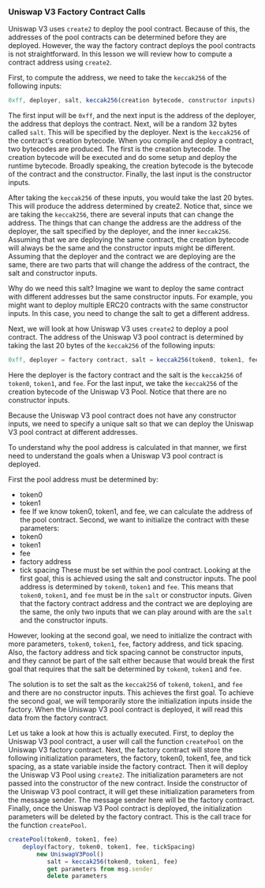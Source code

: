 ### Uniswap V3 Factory Contract Calls

Uniswap V3 uses `create2` to deploy the pool contract. Because of this, the addresses of the pool contracts can be determined before they are deployed. However, the way the factory contract deploys the pool contracts is not straightforward. In this lesson we will review how to compute a contract address using `create2`.

First, to compute the address, we need to take the `keccak256` of the following inputs:
```javascript
0xff, deployer, salt, keccak256(creation bytecode, constructor inputs)
```
The first input will be `0xff`, and the next input is the address of the deployer, the address that deploys the contract. Next, will be a random 32 bytes called `salt`. This will be specified by the deployer. Next is the `keccak256` of the contract's creation bytecode. When you compile and deploy a contract, two bytecodes are produced. The first is the creation bytecode. The creation bytecode will be executed and do some setup and deploy the runtime bytecode. Broadly speaking, the creation bytecode is the bytecode of the contract and the constructor. Finally, the last input is the constructor inputs.

After taking the `keccak256` of these inputs, you would take the last 20 bytes. This will produce the address determined by create2.  Notice that, since we are taking the `keccak256`, there are several inputs that can change the address. The things that can change the address are the address of the deployer, the salt specified by the deployer, and the inner `keccak256`. Assuming that we are deploying the same contract, the creation bytecode will always be the same and the constructor inputs might be different.  Assuming that the deployer and the contract we are deploying are the same, there are two parts that will change the address of the contract, the salt and constructor inputs.

Why do we need this salt? Imagine we want to deploy the same contract with different addresses but the same constructor inputs. For example, you might want to deploy multiple ERC20 contracts with the same constructor inputs. In this case, you need to change the salt to get a different address. 

Next, we will look at how Uniswap V3 uses `create2` to deploy a pool contract. The address of the Uniswap V3 pool contract is determined by taking the last 20 bytes of the `keccak256` of the following inputs:
```javascript
0xff, deployer = factory contract, salt = keccak256(token0, token1, fee), keccak256(creation bytecode)
```
Here the deployer is the factory contract and the salt is the `keccak256` of `token0`, `token1`, and `fee`. For the last input, we take the `keccak256` of the creation bytecode of the Uniswap V3 Pool. Notice that there are no constructor inputs.  

Because the Uniswap V3 pool contract does not have any constructor inputs, we need to specify a unique salt so that we can deploy the Uniswap V3 pool contract at different addresses.

To understand why the pool address is calculated in that manner, we first need to understand the goals when a Uniswap V3 pool contract is deployed.

First the pool address must be determined by:
-   token0
-   token1
-   fee
If we know token0, token1, and fee, we can calculate the address of the pool contract. Second, we want to initialize the contract with these parameters:
-   token0
-   token1
-   fee
-   factory address
-   tick spacing
These must be set within the pool contract.
Looking at the first goal, this is achieved using the salt and constructor inputs. The pool address is determined by `token0`, `token1` and `fee`. This means that `token0`, `token1`, and `fee` must be in the `salt` or constructor inputs. Given that the factory contract address and the contract we are deploying are the same, the only two inputs that we can play around with are the `salt` and the constructor inputs.

However, looking at the second goal, we need to initialize the contract with more parameters, `token0`, `token1`, `fee`, factory address, and tick spacing. Also, the factory address and tick spacing cannot be constructor inputs, and they cannot be part of the salt either because that would break the first goal that requires that the salt be determined by `token0`, `token1` and `fee`.

The solution is to set the salt as the `keccak256` of `token0`, `token1`, and `fee` and there are no constructor inputs. This achieves the first goal. To achieve the second goal, we will temporarily store the initialization inputs inside the factory. When the Uniswap V3 pool contract is deployed, it will read this data from the factory contract.

Let us take a look at how this is actually executed. First, to deploy the Uniswap V3 pool contract, a user will call the function `createPool` on the Uniswap V3 factory contract. Next, the factory contract will store the following initialization parameters, the factory, token0, token1, fee, and tick spacing, as a state variable inside the factory contract. Then it will deploy the Uniswap V3 Pool using `create2`. The initialization parameters are not passed into the constructor of the new contract.  Inside the constructor of the Uniswap V3 pool contract, it will get these initialization parameters from the message sender. The message sender here will be the factory contract. Finally, once the Uniswap V3 Pool contract is deployed, the initialization parameters will be deleted by the factory contract. This is the call trace for the function `createPool`.
```javascript
createPool(token0, token1, fee)
    deploy(factory, token0, token1, fee, tickSpacing)
        new UniswapV3Pool()
           salt = keccak256(token0, token1, fee)
           get parameters from msg.sender
           delete parameters
```
